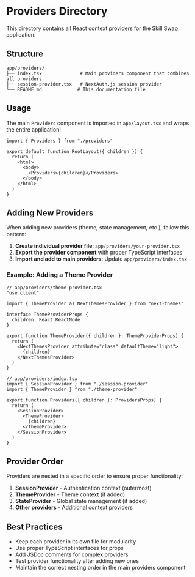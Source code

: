 # Providers Directory

This directory contains all React context providers for the Skill Swap application.

## Structure

```
app/providers/
├── index.tsx              # Main providers component that combines all providers
├── session-provider.tsx   # NextAuth.js session provider
└── README.md             # This documentation file
```

## Usage

The main `Providers` component is imported in `app/layout.tsx` and wraps the entire application:

```tsx
import { Providers } from "./providers"

export default function RootLayout({ children }) {
  return (
    <html>
      <body>
        <Providers>{children}</Providers>
      </body>
    </html>
  )
}
```

## Adding New Providers

When adding new providers (theme, state management, etc.), follow this pattern:

1. **Create individual provider file**: `app/providers/your-provider.tsx`
2. **Export the provider component** with proper TypeScript interfaces
3. **Import and add to main providers**: Update `app/providers/index.tsx`

### Example: Adding a Theme Provider

```tsx
// app/providers/theme-provider.tsx
"use client"

import { ThemeProvider as NextThemesProvider } from "next-themes"

interface ThemeProviderProps {
  children: React.ReactNode
}

export function ThemeProvider({ children }: ThemeProviderProps) {
  return (
    <NextThemesProvider attribute="class" defaultTheme="light">
      {children}
    </NextThemesProvider>
  )
}
```

```tsx
// app/providers/index.tsx
import { SessionProvider } from "./session-provider"
import { ThemeProvider } from "./theme-provider"

export function Providers({ children }: ProvidersProps) {
  return (
    <SessionProvider>
      <ThemeProvider>
        {children}
      </ThemeProvider>
    </SessionProvider>
  )
}
```

## Provider Order

Providers are nested in a specific order to ensure proper functionality:

1. **SessionProvider** - Authentication context (outermost)
2. **ThemeProvider** - Theme context (if added)
3. **StateProvider** - Global state management (if added)
4. **Other providers** - Additional context providers

## Best Practices

- Keep each provider in its own file for modularity
- Use proper TypeScript interfaces for props
- Add JSDoc comments for complex providers
- Test provider functionality after adding new ones
- Maintain the correct nesting order in the main providers component
